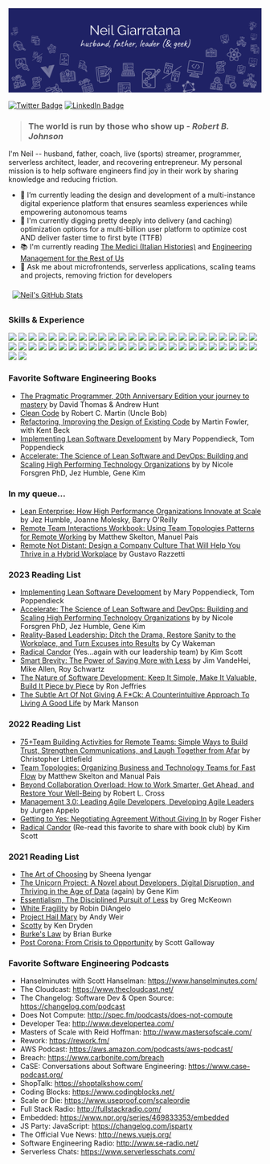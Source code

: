 [![Neil's GitHub Banner](./assets/banner.png)](https://neilsmind.com)

[![Twitter Badge](https://img.shields.io/badge/Twitter-Profile-informational?style=flat&logo=twitter&logoColor=white&color=1CA2F1)](https://twitter.com/neilsmind)
[![LinkedIn Badge](https://img.shields.io/badge/LinkedIn-Profile-informational?style=flat&logo=linkedin&logoColor=white&color=0D76A8)](https://www.linkedin.com/in/neilgiarratana/)

> ### The world is run by those who show up - _Robert B. Johnson_

I'm Neil -- husband, father, coach, live (sports) streamer, programmer, serverless architect, leader, and recovering entrepreneur.  My personal mission is to help software engineers find joy in their work by sharing knowledge and reducing friction.

- 🔭 I’m currently leading the design and development of a multi-instance digital experience platform that ensures seamless experiences while empowering autonomous teams
- 🌱 I'm currently digging pretty deeply into delivery (and caching) optimization options for a multi-billion user platform to optimize cost AND deliver faster time to first byte (TTFB)
- 📚 I'm currently reading [The Medici (Italian Histories)](https://a.co/d/35Wh5Ad) and [Engineering Management for the Rest of Us](https://a.co/d/4G0Qfun)
- 💬 Ask me about microfrontends, serverless applications, scaling teams and projects, removing friction for developers

<a href="https://github.com/neilsmind">
  <img align="center" style="margin:0.5rem" src="https://github-readme-stats.vercel.app/api?username=neilsmind&show_icons=true&line_height=27&count_private=true&title_color=ffffff&text_color=c9cacc&icon_color=898EFF&bg_color=1A2B34" alt="Neil's GitHub Stats" />
</a>

### Skills & Experience

![](https://img.shields.io/badge/AWS-informational?style=flat&logo=amazon%20aws&logoColor=white&color=343BC2)
![](https://img.shields.io/badge/HTML-informational?style=flat&logo=html5&logoColor=white&color=343BC2)
![](https://img.shields.io/badge/Javascript-informational?style=flat&logo=javascript&logoColor=white&color=343BC2)
![](https://img.shields.io/badge/Typescript-informational?style=flat&logo=typescript&logoColor=white&color=343BC2)
![](https://img.shields.io/badge/React-informational?style=flat&logo=react&logoColor=white&color=343BC2)
![](https://img.shields.io/badge/Vue.js-informational?style=flat&logo=vue.js&logoColor=white&color=343BC2)
![](https://img.shields.io/badge/Angular-informational?style=flat&logo=angular&logoColor=white&color=343BC2)
![](https://img.shields.io/badge/Java-informational?style=flat&logo=java&logoColor=white&color=343BC2)
![](https://img.shields.io/badge/Ruby-informational?style=flat&logo=ruby&logoColor=white&color=343BC2)
![](https://img.shields.io/badge/Rails-informational?style=flat&logo=Ruby-on-Rails&logoColor=white&color=343BC2)
![](https://img.shields.io/badge/PHP-informational?style=flat&logo=php&logoColor=white&color=343BC2)
![](https://img.shields.io/badge/CSS-informational?style=flat&logo=SASS&logoColor=white&color=343BC2)
![](https://img.shields.io/badge/CSS-informational?style=flat&logo=CSS3&logoColor=white&color=343BC2)
![](https://img.shields.io/badge/Bootrap-informational?style=flat&logo=Bootstrap&logoColor=white&color=343BC2)
![](https://img.shields.io/badge/Bulma-informational?style=flat&logo=Bulma&logoColor=white&color=343BC2)
![](https://img.shields.io/badge/GitHub-informational?style=flat&logo=GitHub&logoColor=white&color=343BC2)
![](https://img.shields.io/badge/Bitbucket-informational?style=flat&logo=Bitbucket&logoColor=white&color=343BC2)
![](https://img.shields.io/badge/Jira-informational?style=flat&logo=Jira-Software&logoColor=white&color=343BC2)
![](https://img.shields.io/badge/OpenAPI-informational?style=flat&logo=openapi-initiative&logoColor=white&color=343BC2)
![](https://img.shields.io/badge/GraphQL-informational?style=flat&logo=graphql&logoColor=white&color=343BC2)
![](https://img.shields.io/badge/Postgres-informational?style=flat&logo=postgresql&logoColor=white&color=343BC2)
![](https://img.shields.io/badge/Mysql-informational?style=flat&logo=mysql&logoColor=white&color=343BC2)
![](https://img.shields.io/badge/MongoDB-informational?style=flat&logo=mongodb&logoColor=white&color=343BC2)
![](https://img.shields.io/badge/Eslint-informational?style=flat&logo=eslint&logoColor=white&color=343BC2)
![](https://img.shields.io/badge/Prettier-informational?style=flat&logo=prettier&logoColor=white&color=343BC2)
![](https://img.shields.io/badge/Redux-informational?style=flat&logo=redux&logoColor=white&color=343BC2)
![](https://img.shields.io/badge/Jasmine-informational?style=flat&logo=Jasmine&logoColor=white&color=343BC2)
![](https://img.shields.io/badge/Jest-informational?style=flat&logo=jest&logoColor=white&color=343BC2)
![](https://img.shields.io/badge/Mocha-informational?style=flat&logo=Mocha&logoColor=white&color=343BC2)
![](https://img.shields.io/badge/Cypress-informational?style=flat&logo=Cypress&logoColor=white&color=343BC2)
![](https://img.shields.io/badge/Docker-informational?style=flat&logo=docker&logoColor=white&color=343BC2)
![](https://img.shields.io/badge/Kubernetes-informational?style=flat&logo=kubernetes&logoColor=white&color=343BC2)
![](https://img.shields.io/badge/NGINX-informational?style=flat&logo=nginx&logoColor=white&color=343BC2)
![](https://img.shields.io/badge/Jenkins-informational?style=flat&logo=jenkins&logoColor=white&color=343BC2)
![](https://img.shields.io/badge/Github%20Actions-informational?style=flat&logo=github-actions&logoColor=white&color=343BC2)
![](https://img.shields.io/badge/Codeship-informational?style=flat&logo=codeship&logoColor=white&color=343BC2)
![](https://img.shields.io/badge/SonarQube-informational?style=flat&logo=SonarQube&logoColor=white&color=343BC2)
![](https://img.shields.io/badge/Code%20Climate-informational?style=flat&logo=code-climate&logoColor=white&color=343BC2)
![](https://img.shields.io/badge/Snyk-informational?style=flat&logo=snyk&logoColor=white&color=343BC2)
![](https://img.shields.io/badge/NPM-informational?style=flat&logo=npm&logoColor=white&color=343BC2)
![](https://img.shields.io/badge/Yarn-informational?style=flat&logo=yarn&logoColor=white&color=343BC2)
![](https://img.shields.io/badge/Postman-informational?style=flat&logo=Postman&logoColor=white&color=343BC2)
![](https://img.shields.io/badge/New%20Relic-informational?style=flat&logo=New-Relic&logoColor=white&color=343BC2)
![](https://img.shields.io/badge/Google%20Analytics-informational?style=flat&logo=Google-Analytics&logoColor=white&color=343BC2)
![](https://img.shields.io/badge/MS%20Azure-informational?style=flat&logo=microsoft-azure&logoColor=white&color=343BC2)
![](https://img.shields.io/badge/Linode-informational?style=flat&logo=linode&logoColor=white&color=343BC2)
![](https://img.shields.io/badge/DigitalOcean-informational?style=flat&logo=digitalocean&logoColor=white&color=343BC2)
![](https://img.shields.io/badge/Heroku-informational?style=flat&logo=heroku&logoColor=white&color=343BC2)
![](https://img.shields.io/badge/Netlify-informational?style=flat&logo=netlify&logoColor=white&color=343BC2)
![](https://img.shields.io/badge/MacOS-informational?style=flat&logo=apple&logoColor=white&color=343BC2)
![](https://img.shields.io/badge/Linux-informational?style=flat&logo=linux&logoColor=white&color=343BC2)
![](https://img.shields.io/badge/Windows-informational?style=flat&logo=windows&logoColor=white&color=343BC2)


### Favorite Software Engineering Books

- [The Pragmatic Programmer, 20th Anniversary Edition your journey to mastery](https://pragprog.com/titles/tpp20/the-pragmatic-programmer-20th-anniversary-edition/) by David Thomas & Andrew Hunt
- [Clean Code](https://www.amazon.com/Clean-Code-Handbook-Software-Craftsmanship/dp/0132350882) by Robert C. Martin (Uncle Bob)
- [Refactoring, Improving the Design of Existing Code](https://martinfowler.com/books/refactoring.html) by Martin Fowler, with Kent Beck
- [Implementing Lean Software Development](https://a.co/d/geugtX0) by Mary Poppendieck, Tom Poppendieck
- [Accelerate: The Science of Lean Software and DevOps: Building and Scaling High Performing Technology Organizations](https://a.co/d/cbd183h) by by Nicole Forsgren PhD, Jez Humble, Gene Kim

### In my queue...

- [Lean Enterprise: How High Performance Organizations Innovate at Scale](https://a.co/d/do2eoF9) by  Jez Humble, Joanne Molesky, Barry O'Reilly
- [Remote Team Interactions Workbook: Using Team Topologies Patterns for Remote Working](https://a.co/d/bu4sfUx) by Matthew Skelton, Manuel Pais
- [Remote Not Distant: Design a Company Culture That Will Help You Thrive in a Hybrid Workplace](https://a.co/d/ioGaZlL) by Gustavo Razzetti

### 2023 Reading List

- [Implementing Lean Software Development](https://a.co/d/geugtX0) by Mary Poppendieck, Tom Poppendieck
- [Accelerate: The Science of Lean Software and DevOps: Building and Scaling High Performing Technology Organizations](https://a.co/d/cbd183h) by by Nicole Forsgren PhD, Jez Humble, Gene Kim
- [Reality-Based Leadership: Ditch the Drama, Restore Sanity to the Workplace, and Turn Excuses into Results](https://a.co/d/ivZbOst) by Cy Wakeman
- [Radical Candor](https://www.amazon.com/Radical-Candor-Revised-Kick-Ass-Humanity-ebook/dp/B07P9LPXPT) (Yes...again with our leadership team) by Kim Scott
- [Smart Brevity: The Power of Saying More with Less](https://a.co/d/crXthZR) by  Jim VandeHei, Mike Allen, Roy Schwartz
- [The Nature of Software Development: Keep It Simple, Make It Valuable, Build It Piece by Piece](https://a.co/d/51EA8Gd) by Ron Jeffries
- [The Subtle Art Of Not Giving A F*Ck: A Counterintuitive Approach To Living A Good Life](https://a.co/d/8CjhJr4) by Mark Manson

### 2022 Reading List

- [75+Team Building Activities for Remote Teams: Simple Ways to Build Trust, Strengthen Communications, and Laugh Together from Afar](https://a.co/d/4upuZZm) by Christopher Littlefield
- [Team Topologies: Organizing Business and Technology Teams for Fast Flow](https://www.amazon.com/Team-Topologies-Organizing-Business-Technology-ebook/dp/B09JWT9S4D) by Matthew Skelton and Manual Pais
- [Beyond Collaboration Overload: How to Work Smarter, Get Ahead, and Restore Your Well-Being](https://www.amazon.com/Beyond-Collaboration-Overload-Smarter-Well-Being-ebook/dp/B08T219DQC) by Robert L. Cross
- [Management 3.0: Leading Agile Developers, Developing Agile Leaders](https://www.amazon.com/Management-3-0-Developers-Developing-Addison-Wesley/dp/0321712471) by Jurgen Appelo
- [Getting to Yes: Negotiating Agreement Without Giving In](https://www.amazon.com/Getting-Yes-Negotiating-Agreement-Without-ebook/dp/B0051SDM5Q) by Roger Fisher
- [Radical Candor](https://www.amazon.com/Radical-Candor-Revised-Kick-Ass-Humanity-ebook/dp/B07P9LPXPT) (Re-read this favorite to share with book club) by Kim Scott

### 2021 Reading List

- [The Art of Choosing](https://www.amazon.com/Art-Choosing-Sheena-Iyengar-ebook/dp/B0035II95W) by Sheena Iyengar
- [The Unicorn Project: A Novel about Developers, Digital Disruption, and Thriving in the Age of Data](https://www.amazon.com/Unicorn-Project-Developers-Disruption-Thriving-ebook/dp/B07QT9QR41) (again) by Gene Kim
- [Essentialism, The Disciplined Pursuit of Less](https://www.amazon.com/Essentialism-Greg-McKeown-audiobook/dp/B00IWYP5NI) by Greg McKeown
- [White Fragility](https://www.amazon.com/White-Fragility-People-About-Racism-ebook/dp/B07638ZFN1) by Robin DiAngelo
- [Project Hail Mary](https://www.amazon.com/Project-Hail-Mary-Andy-Weir-ebook/dp/B08FHBV4ZX) by Andy Weir
- [Scotty](https://www.amazon.com/Scotty-Hockey-Life-Like-Other-ebook/dp/B07T2VNRF5) by Ken Dryden
- [Burke's Law](https://www.amazon.com/dp/B087B58BYJ) by Brian Burke
- [Post Corona: From Crisis to Opportunity](https://www.amazon.com/Post-Corona-Opportunity-Scott-Galloway-ebook/dp/B08HL8JYZN) by Scott Galloway


### Favorite Software Engineering Podcasts

- Hanselminutes with Scott Hanselman: https://www.hanselminutes.com/
- The Cloudcast: https://www.thecloudcast.net/
- The Changelog: Software Dev & Open Source: https://changelog.com/podcast
- Does Not Compute: http://spec.fm/podcasts/does-not-compute
- Developer Tea: http://www.developertea.com/
- Masters of Scale with Reid Hoffman: http://www.mastersofscale.com/
- Rework: https://rework.fm/
- AWS Podcast: https://aws.amazon.com/podcasts/aws-podcast/
- Breach: https://www.carbonite.com/breach
- CaSE: Conversations about Software Engineering: https://www.case-podcast.org/
- ShopTalk: https://shoptalkshow.com/
- Coding Blocks: https://www.codingblocks.net/
- Scale or Die: https://www.useproof.com/scaleordie
- Full Stack Radio: http://fullstackradio.com/
- Embedded: https://www.npr.org/series/469833353/embedded
- JS Party: JavaScript: https://changelog.com/jsparty
- The Official Vue News: http://news.vuejs.org/
- Software Engineering Radio: http://www.se-radio.net/
- Serverless Chats: https://www.serverlesschats.com/
